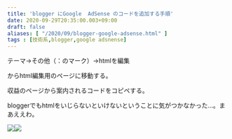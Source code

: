 ```yaml
---
title: 'blogger にGoogle  AdSense のコードを追加する手順'
date: 2020-09-29T20:35:00.003+09:00
draft: false
aliases: [ "/2020/09/blogger-google-adsense.html" ]
tags : [技術系,blogger,google adsnense]
---
```


テーマ→その他（：のマーク）→htmlを編集

からhtml編集用のページに移動する。

収益のページから案内されるコードをコピペする。

bloggerでもhtmlをいじらないといけないということに気がつかなかった…。まあええわ。

[![](//image.moshimo.com/af-img/0288/000000022849.png)](//af.moshimo.com/af/c/click?a_id=2258347&p_id=936&pc_id=1196&pl_id=22849&guid=ON)![](//i.moshimo.com/af/i/impression?a_id=2258347&p_id=936&pc_id=1196&pl_id=22849)